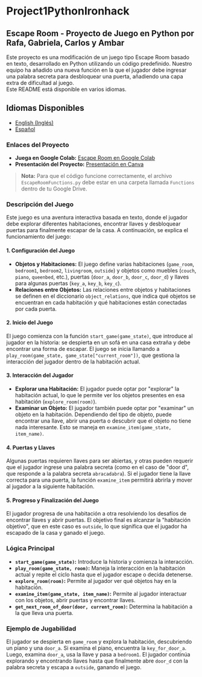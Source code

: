 # Project1PythonIronhack

## Escape Room - Proyecto de Juego en Python por Rafa, Gabriela, Carlos y Ambar

Este proyecto es una modificación de un juego tipo Escape Room basado en texto, desarrollado en Python utilizando un código predefinido. Nuestro equipo ha añadido una nueva función en la que el jugador debe ingresar una palabra secreta para desbloquear una puerta, añadiendo una capa extra de dificultad al juego.  
Este README está disponible en varios idiomas.

## Idiomas Disponibles

- [English (Inglés)](README.md)
- [Español](README.spanish.md)

### Enlaces del Proyecto

- **Juega en Google Colab:** [Escape Room en Google Colab](https://colab.research.google.com/drive/1ep_6fBqWUJqg92pGSyuYahG9IYR2gLSr?authuser=0#scrollTo=xYWfAtnqcjdE)
- **Presentación del Proyecto:** [Presentación en Canva](https://www.canva.com/design/DAGPJmmBt9A/EuDg0ztt-LqI1dTdPGCJSw/view?utm_content=DAGPJmmBt9A&utm_campaign=designshare&utm_medium=link&utm_source=editor)

> **Nota:** Para que el código funcione correctamente, el archivo `EscapeRoomFunctions.py` debe estar en una carpeta llamada `Functions` dentro de tu Google Drive.

### Descripción del Juego

Este juego es una aventura interactiva basada en texto, donde el jugador debe explorar diferentes habitaciones, encontrar llaves y desbloquear puertas para finalmente escapar de la casa. A continuación, se explica el funcionamiento del juego:

#### 1. **Configuración del Juego**

- **Objetos y Habitaciones:** El juego define varias habitaciones (`game_room`, `bedroom1`, `bedroom2`, `livingroom`, `outside`) y objetos como muebles (`couch`, `piano`, `queenbed`, etc.), puertas (`door_a`, `door_b`, `door_c`, `door_d`) y llaves para algunas puertas (`key_a`, `key_b`, `key_c`).
- **Relaciones entre Objetos:** Las relaciones entre objetos y habitaciones se definen en el diccionario `object_relations`, que indica qué objetos se encuentran en cada habitación y qué habitaciones están conectadas por cada puerta.

#### 2. **Inicio del Juego**

El juego comienza con la función `start_game(game_state)`, que introduce al jugador en la historia: se despierta en un sofá en una casa extraña y debe encontrar una forma de escapar. El juego se inicia llamando a `play_room(game_state, game_state["current_room"])`, que gestiona la interacción del jugador dentro de la habitación actual.

#### 3. **Interacción del Jugador**

- **Explorar una Habitación:** El jugador puede optar por "explorar" la habitación actual, lo que le permite ver los objetos presentes en esa habitación (`explore_room(room)`).
- **Examinar un Objeto:** El jugador también puede optar por "examinar" un objeto en la habitación. Dependiendo del tipo de objeto, puede encontrar una llave, abrir una puerta o descubrir que el objeto no tiene nada interesante. Esto se maneja en `examine_item(game_state, item_name)`.

#### 4. **Puertas y Llaves**

Algunas puertas requieren llaves para ser abiertas, y otras pueden requerir que el jugador ingrese una palabra secreta (como en el caso de "door d", que responde a la palabra secreta `abracadabra`). Si el jugador tiene la llave correcta para una puerta, la función `examine_item` permitirá abrirla y mover al jugador a la siguiente habitación.

#### 5. **Progreso y Finalización del Juego**

El jugador progresa de una habitación a otra resolviendo los desafíos de encontrar llaves y abrir puertas. El objetivo final es alcanzar la "habitación objetivo", que en este caso es `outside`, lo que significa que el jugador ha escapado de la casa y ganado el juego.

### Lógica Principal

- **`start_game(game_state)`:** Introduce la historia y comienza la interacción.
- **`play_room(game_state, room)`:** Maneja la interacción en la habitación actual y repite el ciclo hasta que el jugador escape o decida detenerse.
- **`explore_room(room)`:** Permite al jugador ver qué objetos hay en la habitación.
- **`examine_item(game_state, item_name)`:** Permite al jugador interactuar con los objetos, abrir puertas y encontrar llaves.
- **`get_next_room_of_door(door, current_room)`:** Determina la habitación a la que lleva una puerta.

### Ejemplo de Jugabilidad

El jugador se despierta en `game_room` y explora la habitación, descubriendo un piano y una `door_a`. Si examina el piano, encuentra la `key_for_door_a`. Luego, examina `door_a`, usa la llave y pasa a `bedroom1`. El jugador continúa explorando y encontrando llaves hasta que finalmente abre `door_d` con la palabra secreta y escapa a `outside`, ganando el juego.
